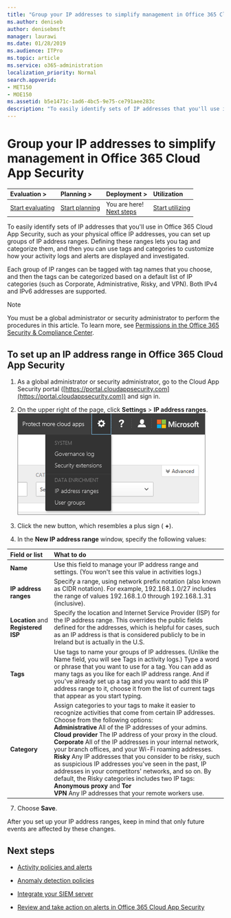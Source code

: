 ```yaml
---
title: "Group your IP addresses to simplify management in Office 365 Cloud App Security"
ms.author: deniseb
author: denisebmsft
manager: laurawi
ms.date: 01/28/2019
ms.audience: ITPro
ms.topic: article
ms.service: o365-administration
localization_priority: Normal
search.appverid:
- MET150
- MOE150
ms.assetid: b5e1471c-1ad6-4bc5-9e75-ce791aee283c
description: "To easily identify sets of IP addresses that you'll use in Office 365 Cloud App Security, such as your physical office IP addresses, you can set up groups of IP address ranges."
---
```


# Group your IP addresses to simplify management in Office 365 Cloud App Security
  
|****Evaluation** \>**|****Planning** \>**|****Deployment** \>**|****Utilization****|
|:-----|:-----|:-----|:-----|
|[Start evaluating](office-365-cas-overview.md) <br/> |[Start planning](get-ready-for-office-365-cas.md) <br/> |You are here!  <br/> [Next steps](#next-steps) <br/> |[Start utilizing](utilization-activities-for-ocas.md) <br/> |
   
To easily identify sets of IP addresses that you'll use in Office 365 Cloud App Security, such as your physical office IP addresses, you can set up groups of IP address ranges. Defining these ranges lets you tag and categorize them, and then you can use tags and categories to customize how your activity logs and alerts are displayed and investigated.
  
Each group of IP ranges can be tagged with tag names that you choose, and then the tags can be categorized based on a default list of IP categories (such as Corporate, Administrative, Risky, and VPN). Both IPv4 and IPv6 addresses are supported.
  
> [!NOTE]
> You must be a global administrator or security administrator to perform the procedures in this article. To learn more, see [Permissions in the Office 365 Security &amp; Compliance Center](permissions-in-the-security-and-compliance-center.md). 
  
## To set up an IP address range in Office 365 Cloud App Security

1. As a global administrator or security administrator, go to the Cloud App Security portal ([https://portal.cloudappsecurity.com](https://portal.cloudappsecurity.com)) and sign in.
    
2. On the upper right of the page, click **Settings** \> **IP address ranges**.<br>![In O365 Cloud App Security, choose Settings to access your system and data settings](media/f6c48ee3-39b4-4b5a-8252-b6493b7bcd3d.png)<br>
  
3. Click the new button, which resembles a plus sign ( **+**).
    
4. In the **New IP address range** window, specify the following values: 
    
|**Field or list**|**What to do**|
|:-----|:-----|
|**Name** <br/> |Use this field to manage your IP address range and settings. (You won't see this value in activities logs.)  <br/> |
|**IP address ranges** <br/> |Specify a range, using network prefix notation (also known as CIDR notation). For example, 192.168.1.0/27 includes the range of values 192.168.1.0 through 192.168.1.31 (inclusive).  <br/> |
|**Location** and **Registered ISP** <br/> |Specify the location and Internet Service Provider (ISP) for the IP address range. This overrides the public fields defined for the addresses, which is helpful for cases, such as an IP address is that is considered publicly to be in Ireland but is actually in the U.S.  <br/> |
|**Tags** <br/> |Use tags to name your groups of IP addresses. (Unlike the Name field, you will see Tags in activity logs.) Type a word or phrase that you want to use for a tag. You can add as many tags as you like for each IP address range. And if you've already set up a tag and you want to add this IP address range to it, choose it from the list of current tags that appear as you start typing.  <br/> |
|**Category** <br/> | Assign categories to your tags to make it easier to recognize activities that come from certain IP addresses. Choose from the following options:  <br/> **Administrative** All of the IP addresses of your admins.  <br/> **Cloud provider** The IP address of your proxy in the cloud.  <br/> **Corporate** All of the IP addresses in your internal network, your branch offices, and your Wi-Fi roaming addresses.  <br/> **Risky** Any IP addresses that you consider to be risky, such as suspicious IP addresses you've seen in the past, IP addresses in your competitors' networks, and so on. By default, the Risky categories includes two IP tags: **Anonymous proxy** and **Tor** <br/> **VPN** Any IP addresses that your remote workers use.  <br/> |
   
7. Choose **Save**.
    
After you set up your IP address ranges, keep in mind that only future events are affected by these changes.
  
## Next steps

- [Activity policies and alerts](activity-policies-and-alerts.md)
    
- [Anomaly detection policies](anomaly-detection-policies-in-ocas.md)
    
- [Integrate your SIEM server](integrate-your-siem-server-with-office-365-cas.md)
    
- [Review and take action on alerts in Office 365 Cloud App Security](review-office-365-cas-alerts.md)
    

